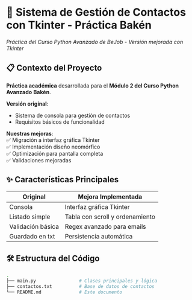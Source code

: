 # 📒 Sistema de Gestión de Contactos con Tkinter - Práctica Bakén

*Práctica del Curso Python Avanzado de BeJob - Versión mejorada con Tkinter*

## 📋 Contexto del Proyecto
**Práctica académica** desarrollada para el **Módulo 2 del Curso Python Avanzado** 
**Bakén**.  

**Versión original**:  
- Sistema de consola para gestión de contactos  
- Requisitos básicos de funcionalidad  

**Nuestras mejoras**:  
✅ Migración a interfaz gráfica Tkinter  
✅ Implementación diseño neomórfico  
✅ Optimización para pantalla completa  
✅ Validaciones mejoradas  

## ✨ Características Principales
| Original | Mejora Implementada |
|----------|---------------------|
| Consola | Interfaz gráfica Tkinter |
| Listado simple | Tabla con scroll y ordenamiento |
| Validación básica | Regex avanzado para emails |
| Guardado en txt | Persistencia automática |

## 🛠️ Estructura del Código
```bash
.
├── main.py                # Clases principales y lógica
├── contactos.txt          # Base de datos de contactos
└── README.md              # Este documento